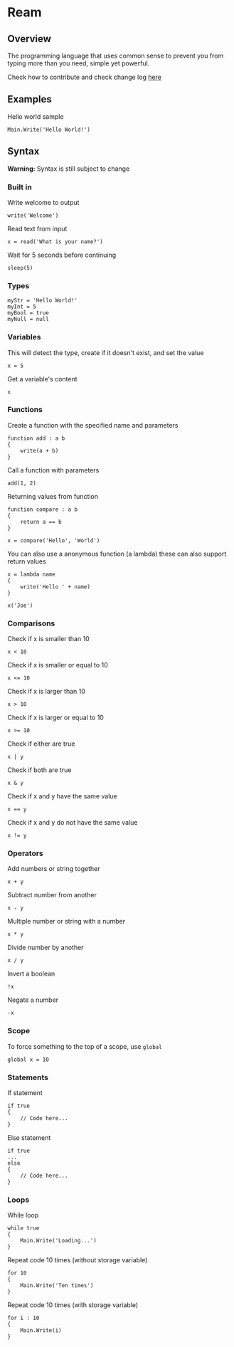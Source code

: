 # Ream
## Overview

The programming language that uses common sense to prevent you from typing more than you need, simple yet powerful.

Check how to contribute and check change log [here](Development.md)

## Examples
Hello world sample
```ream
Main.Write('Hello World!')
```



## Syntax

**Warning:** Syntax is still subject to change

### Built in

Write welcome to output

```ream
write('Welcome')
```

Read text from input

```ream
x = read('What is your name?')
```

Wait for 5 seconds before continuing

```ream
sleep(5)
```

### Types

```ream
myStr = 'Hello World!'
myInt = 5
myBool = true
myNull = null
```

### Variables
This will detect the type, create if it doesn't exist, and set the value
```ream
x = 5
```

Get a variable's content

```ream
x
```



### Functions
Create a function with the specified name and parameters

```ream
function add : a b
{
    write(a + b)
}
```
Call a function with parameters

```ream
add(1, 2)
```

Returning values from function

```ream
function compare : a b
{
	return a == b
}

x = compare('Hello', 'World')
```

You can also use a anonymous function (a lambda) these can also support return values

```ream
x = lambda name
{
	write('Hello ' + name)
}

x('Joe')
```

 

### Comparisons

Check if x is smaller than 10

```ream
x < 10
```

Check if x is smaller or equal to 10

```ream
x <= 10
```

Check if x is larger than 10

```ream
x > 10
```

Check if x is larger or equal to 10

```ream
x >= 10
```

Check if either are true

```ream
x | y
```

Check if both are true

```ream
x & y
```

Check if x and y have the same value

```ream
x == y
```

Check if x and y do not have the same value

```ream
x != y
```

### Operators

Add numbers or string together

```ream
x + y
```

Subtract number from another

```ream
x - y
```

Multiple number or string with a number

```ream
x * y
```

Divide number by another

```ream
x / y
```

Invert a boolean

```ream
!x
```

Negate a number

```ream
-x
```

### Scope

To force something to the top of a scope, use `global`

```ream
global x = 10
```

### Statements
If statement
```ream
if true
{
	// Code here...
}
```

Else statement

```ream
if true
...
else
{
	// Code here...
}
```



### Loops

While loop

```ream
while true
{
	Main.Write('Loading...')
}
```

Repeat code 10 times (without storage variable)

```ream
for 10
{
	Main.Write('Ten times')
}
```

Repeat code 10 times (with storage variable)

```ream
for i : 10
{
	Main.Write(i)
}
```

